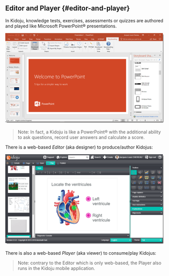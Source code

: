 ## Editor and Player {#editor-and-player}

In Kidoju, knowledge tests, exercises, assessments or quizzes are authored and played like Microsoft PowerPoint® presentations.

![](/assets/Web_Concepts_Editor_And_Player_01.png)

> Note: In fact, a Kidoju is like a PowerPoint® with the additional ability to ask questions, record user answers and calculate a score.

There is a web-based _Editor_ \(aka designer\) to produce/author Kidojus:

![](/assets/Web_Concepts_Editor_And_Player_02.png)

There is also a web-based _Player_ \(aka viewer\) to consume/play Kidojus:

> Note: contrary to the Editor which is only web-based, the Player also runs in the Kidoju mobile application.




